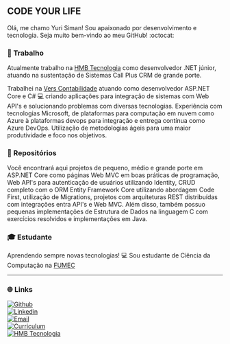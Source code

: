 ## CODE YOUR LIFE

Olá, me chamo Yuri Siman! Sou apaixonado por desenvolvimento e tecnologia. Seja muito bem-vindo ao meu GitHub! :octocat:    

### :briefcase: Trabalho 

Atualmente trabalho na [HMB Tecnologia](http://hmbtecnologia.com.br/) como desenvolvedor .NET júnior, atuando na sustentação de Sistemas Call Plus CRM de grande porte.   

Trabalhei na [Vers Contabilidade](https://www.vers.com.br/) atuando como desenvolvedor ASP.NET Core e C# :computer: criando aplicações para integração de sistemas com Web API's e solucionando problemas com diversas tecnologias. Experiência com tecnologias Microsoft, de plataformas para computação em nuvem como Azure à plataformas devops para integração e entrega contínua como Azure DevOps. Utilização de metodologias ágeis para uma maior produtividade e foco nos objetivos.

### :open_file_folder: Repositórios

Você encontrará aqui projetos de pequeno, médio e grande porte em ASP.NET Core como páginas Web MVC em boas práticas de programação, Web API's para autenticação de usuários utilizando Identity, CRUD completo com o ORM Entity Framework Core utilizando abordagem Code First, utilização de Migrations, projetos com arquiteturas REST distribuídas com integrações entra API's e Web MVC. Além disso, também possuo pequenas implementações de Estrutura de Dados na linguagem C com exercícios resolvidos e implementações em Java.

### :mortar_board: Estudante

Aprendendo sempre novas tecnologias! :computer: Sou estudante de Ciência da Computação na [FUMEC](http://www.fumec.br/)  

---

### :globe_with_meridians: Links


[![Github](https://img.shields.io/badge/github-profile-%237159c1?style=for-the-badge&logo=github)](https://github.com/YuriSiman)  
[![Linkedin](https://img.shields.io/badge/linkedin-social-%230077B5?style=for-the-badge&logo=linkedin)](https://www.linkedin.com/in/yurisiman/)  
[![Email](https://img.shields.io/badge/email-contact-%23D14836?style=for-the-badge&logo=gmail)](mailto:contato@yurisiman.com.br)  
[![Curriculum](https://img.shields.io/badge/site-curriculum-%23563D7C?style=for-the-badge&logo=bootstrap)](https://yurisiman.com.br)  
[![HMB Tecnologia](https://img.shields.io/badge/hmb-job-%233776AB?style=for-the-badge&logo=v)](http://hmbtecnologia.com.br/)  
